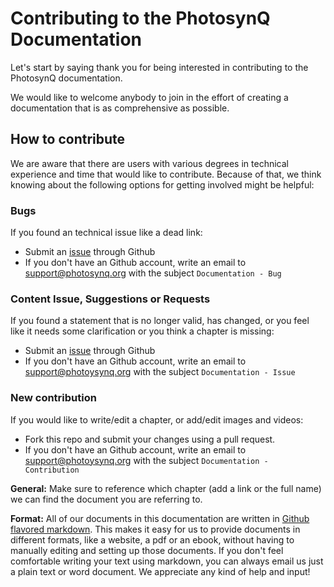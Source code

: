 # Contributing to the PhotosynQ Documentation

Let's start by saying thank you for being interested in contributing to the PhotosynQ documentation.

We would like to welcome anybody to join in the effort of creating a documentation that is as comprehensive as possible.

## How to contribute

We are aware that there are users with various degrees in technical experience and time that would like to contribute. Because of that, we think knowing about the following options for getting involved might be helpful:

### Bugs

If you found an technical issue like a dead link:

+ Submit an [issue](https://github.com/Photosynq/PhotosynQ-Documentation/issues) through Github
+ If you don't have an Github account, write an email to <support@photosynq.org> with the subject `Documentation - Bug`

### Content Issue, Suggestions or Requests

If you found a statement that is no longer valid, has changed, or you feel like it needs some clarification or you think a chapter is missing:

+ Submit an [issue](https://github.com/Photosynq/PhotosynQ-Documentation/issues) through Github
+ If you don't have an Github account, write an email to <support@photoysynq.org> with the subject `Documentation - Issue`

### New contribution

If you would like to write/edit a chapter, or add/edit images and videos:

+ Fork this repo and submit your changes using a pull request.
+ If you don't have an Github account, write an email to <support@photoysynq.org> with the subject `Documentation - Contribution`

**General:** Make sure to reference which chapter (add a link or the full name) we can find the document you are referring to.

**Format:** All of our documents in this documentation are written in [Github flavored markdown](https://guides.github.com/features/mastering-markdown/). This makes it easy for us to provide documents in different formats, like a website, a pdf or an ebook, without having to manually editing and setting up those documents. If you don't feel comfortable writing your text using markdown, you can always email us just a plain text or word document. We appreciate any kind of help and input!
